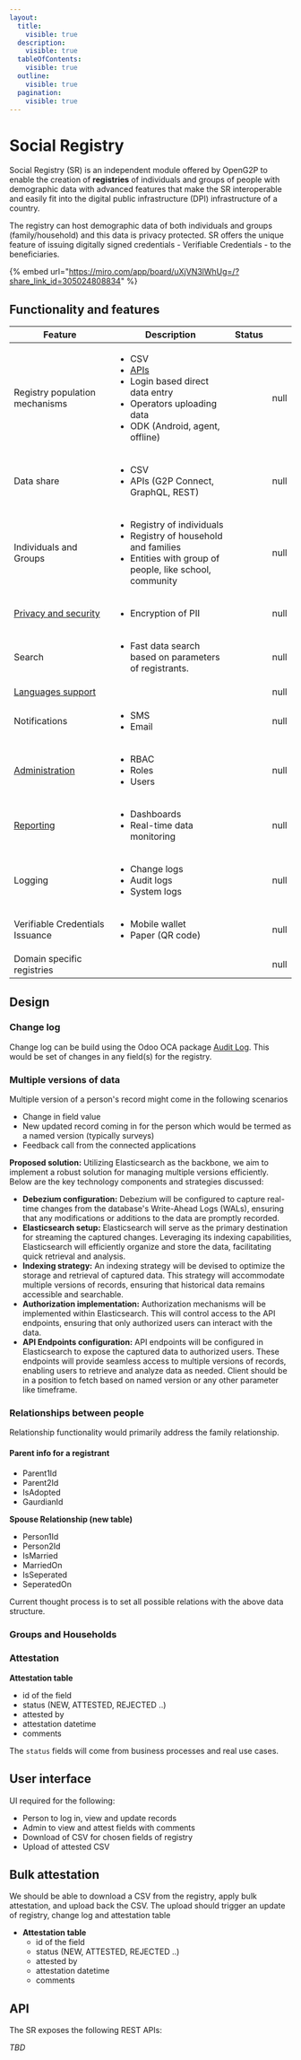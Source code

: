 ```yaml
---
layout:
  title:
    visible: true
  description:
    visible: true
  tableOfContents:
    visible: true
  outline:
    visible: true
  pagination:
    visible: true
---
```


# Social Registry

Social Registry (SR) is an independent module offered by OpenG2P to enable the creation of **registries** of individuals and groups of people with demographic data with advanced features that make the SR interoperable and easily fit into the digital public infrastructure (DPI) infrastructure of a country.&#x20;

The registry can host demographic data of both individuals and groups (family/household) and this data is privacy protected.  SR offers the unique feature of issuing digitally signed credentials - Verifiable Credentials - to the beneficiaries.

{% embed url="https://miro.com/app/board/uXjVN3lWhUg=/?share_link_id=305024808834" %}

## Functionality and features

<table><thead><tr><th width="268">Feature</th><th width="348">Description </th><th>Status</th><th data-type="number"></th></tr></thead><tbody><tr><td>Registry population mechanisms  </td><td><ul><li>CSV</li><li><a href="functionality/api.md">APIs</a></li><li>Login based direct data entry</li><li>Operators uploading data</li><li>ODK (Android, agent, offline)</li></ul></td><td></td><td>null</td></tr><tr><td>Data share</td><td><ul><li>CSV</li><li>APIs (G2P Connect, GraphQL, REST)</li></ul></td><td></td><td>null</td></tr><tr><td>Individuals and Groups</td><td><ul><li>Registry of individuals</li><li>Registry of household and families</li><li>Entities with group of people, like school, community</li></ul></td><td></td><td>null</td></tr><tr><td><a href="privacy-and-security.md">Privacy and security</a></td><td><ul><li>Encryption of PII</li></ul></td><td></td><td>null</td></tr><tr><td>Search</td><td><ul><li>Fast data search based on parameters of registrants.</li></ul></td><td></td><td>null</td></tr><tr><td><a href="functionality/languages-support.md">Languages support</a></td><td></td><td></td><td>null</td></tr><tr><td>Notifications</td><td><ul><li>SMS</li><li>Email</li></ul></td><td></td><td>null</td></tr><tr><td><a href="functionality/administration.md">Administration</a></td><td><ul><li>RBAC</li><li>Roles</li><li>Users</li></ul></td><td></td><td>null</td></tr><tr><td><a href="monitoring-and-reporting/">Reporting</a></td><td><ul><li>Dashboards</li><li>Real-time data monitoring</li></ul></td><td></td><td>null</td></tr><tr><td>Logging</td><td><ul><li>Change logs</li><li>Audit logs</li><li>System logs</li></ul></td><td></td><td>null</td></tr><tr><td>Verifiable Credentials Issuance</td><td><ul><li>Mobile wallet</li><li>Paper (QR code)</li></ul></td><td></td><td>null</td></tr><tr><td>Domain specific registries </td><td></td><td></td><td>null</td></tr></tbody></table>

## Design

### Change log

Change log can be build using the Odoo OCA package [Audit Log](https://github.com/OCA/server-tools/tree/16.0/auditlog). This would be set of changes in any field(s) for the registry.

### Multiple versions of data

Multiple version of a person's record might come in the following scenarios

* Change in field value
* New updated record coming in for the person which would be termed as a named version (typically surveys)
* Feedback call from the connected applications

**Proposed solution:** Utilizing Elasticsearch as the backbone, we aim to implement a robust solution for managing multiple versions efficiently. Below are the key technology components and strategies discussed:

* **Debezium configuration:** Debezium will be configured to capture real-time changes from the database's Write-Ahead Logs (WALs), ensuring that any modifications or additions to the data are promptly recorded.
* **Elasticsearch setup:** Elasticsearch will serve as the primary destination for streaming the captured changes. Leveraging its indexing capabilities, Elasticsearch will efficiently organize and store the data, facilitating quick retrieval and analysis.
* **Indexing strategy:** An indexing strategy will be devised to optimize the storage and retrieval of captured data. This strategy will accommodate multiple versions of records, ensuring that historical data remains accessible and searchable.
* **Authorization implementation:** Authorization mechanisms will be implemented within Elasticsearch. This will control access to the API endpoints, ensuring that only authorized users can interact with the data.&#x20;
* **API Endpoints configuration:** API endpoints will be configured in Elasticsearch to expose the captured data to authorized users. These endpoints will provide seamless access to multiple versions of records, enabling users to retrieve and analyze data as needed. Client should be in a position to fetch based on named version or any other parameter like timeframe.

### Relationships between people

Relationship functionality would primarily address the family relationship.

#### Parent info for a registrant

* Parent1Id
* Parent2Id
* IsAdopted
* GaurdianId

**Spouse Relationship (new table)**

* Person1Id
* Person2Id
* IsMarried
* MarriedOn
* IsSeperated
* SeperatedOn

Current thought process is to set all possible relations with the above data structure.

### Groups and Households

### Attestation

**Attestation table**

* id of the field
* status (NEW, ATTESTED, REJECTED ..)
* attested by
* attestation datetime
* comments

The `status` fields will come from business processes and real use cases.

## User interface

UI required for the following:

* Person to log in, view and update records
* Admin to view and attest fields with comments
* Download of CSV for chosen fields of registry
* Upload of attested CSV

## Bulk attestation

We should be able to download a CSV from the registry, apply bulk attestation, and upload back the CSV. The upload should trigger an update of registry, change log and attestation table

* **Attestation table**
  * id of the field
  * status (NEW, ATTESTED, REJECTED ..)
  * attested by
  * attestation datetime
  * comments

## API

The SR exposes the following REST APIs:

_TBD_
